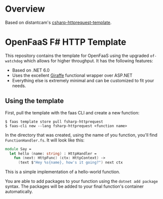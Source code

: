 # Overview

Based on distantcam's [csharp-httprequest-template](https://github.com/distantcam/csharp-httprequest-template).

# OpenFaaS F# HTTP Template

This repository contains the template for OpenFaaS using the upgraded `of-watchdog` which allows for higher throughput.  It has the following features:

- Based on .NET 6.0
- Uses the excellent [Giraffe](https://github.com/giraffe-fsharp/Giraffe) functional wrapper over ASP.NET
- Everything else is extremely minimal and can be customized to fit your needs.

## Using the template
First, pull the template with the faas CLI and create a new function:

```
$ faas template store pull fsharp-httprequest
$ faas-cli new --lang fsharp-httprequest <function name>
```

In the directory that was created, using the name of you function, you'll find `FunctionHandler.fs`. It will look like this:

```fsharp
module Say =
  let hello (name: string) : HttpHandler =
    fun (next: HttpFunc) (ctx: HttpContext) ->
      (text $"Hey %s{name}, how's it going?") next ctx
```

This is a simple implementation of a hello-world function.

You are able to add packages to your function using the `dotnet add package` syntax. The packages will be added to your final function's container automatically.
